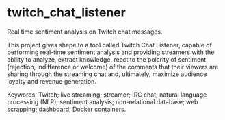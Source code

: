 # twitch_chat_listener
Real time sentiment analysis on Twitch chat messages.

This project gives shape to a tool called Twitch Chat Listener, capable of performing real-time sentiment 
analysis and providing streamers with the ability to analyze, extract knowledge, react to the polarity of 
sentiment (rejection, indifference or welcome) of the comments that their viewers are sharing through the 
streaming chat and, ultimately, maximize audience loyalty and revenue generation.

Keywords: Twitch; live streaming; streamer; IRC chat; natural language processing (NLP); sentiment analysis; 
non-relational database; web scrapping; dashboard; Docker containers.
